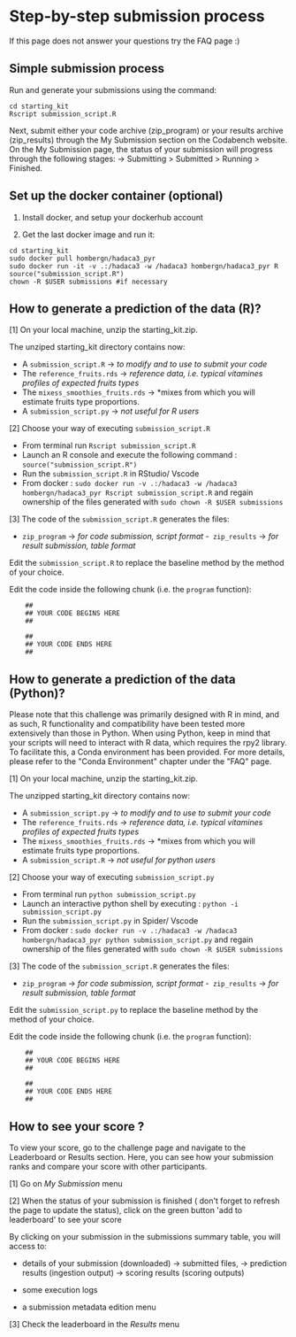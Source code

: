 # Step-by-step submission process

If this page does not answer your questions try the FAQ page :) 

## Simple submission process 

Run and generate your submissions using the command:

```
cd starting_kit
Rscript submission_script.R
```

Next, submit either your code archive (zip_program) or your results archive (zip_results) through the My Submission section on the Codabench website. On the My Submission page, the status of your submission will progress through the following stages: -> Submitting > Submitted > Running > Finished.

## Set up the docker container (optional)



1) Install docker, and setup your dockerhub account
   
2) Get the last docker image and run it:

```
cd starting_kit
sudo docker pull hombergn/hadaca3_pyr
sudo docker run -it -v .:/hadaca3 -w /hadaca3 hombergn/hadaca3_pyr R
source("submission_script.R")
chown -R $USER submissions #if necessary
```

## How to generate a prediction of the data (R)?



[1] On your local machine, unzip the starting_kit.zip.
 
The unziped starting_kit directory contains now:

- A `submission_script.R` -> *to modify and to use to submit your code*
- The `reference_fruits.rds` -> *reference data, i.e. typical vitamines profiles of expected fruits types*
- The `mixess_smoothies_fruits.rds` -> *mixes from which you will estimate fruits type proportions.
- A `submission_script.py` -> *not useful for R users*
 
[2] Choose your way of executing `submission_script.R`  
 - From terminal run `Rscript submission_script.R` 
 - Launch an R console and execute the following command : `source("submission_script.R")`
 - Run the `submission_script.R` in RStudio/ Vscode
 - From docker :
   	```sudo docker run -v .:/hadaca3 -w /hadaca3  hombergn/hadaca3_pyr Rscript submission_script.R```
     and regain ownership of the files generated with
   	```sudo chown -R $USER submissions```


[3] The code of the  `submission_script.R`  generates the files:
- `zip_program`  -> *for code submission, script format*
-` zip_results`  -> *for result submission, table format*

Edit the `submission_script.R` to replace the baseline method by the method of your choice. 

Edit the code inside the following chunk (i.e. the `program` function):  

		## 
		## YOUR CODE BEGINS HERE 
		##
		
		##
		## YOUR CODE ENDS HERE
		## 



## How to generate a prediction of the data (Python)?
Please note that this challenge was primarily designed with R in mind, and as such, R functionality and compatibility have been tested more extensively than those in Python. When using Python, keep in mind that your scripts will need to interact with R data, which requires the rpy2 library. To facilitate this, a Conda environment has been provided. For more details, please refer to the "Conda Environment" chapter under the "FAQ" page.

[1] On your local machine, unzip the starting_kit.zip.
 
The unzipped starting_kit directory contains now:

- A `submission_script.py` -> *to modify and to use to submit your code*
- The `reference_fruits.rds` -> *reference data, i.e. typical vitamines profiles of expected fruits types*
- The `mixess_smoothies_fruits.rds` -> *mixes from which you will estimate fruits type proportions.
- A `submission_script.R` -> *not useful for python users*
 
[2] Choose your way of executing `submission_script.py`  
 - From terminal run `python submission_script.py` 
 - Launch an interactive python shell by executing : `python -i submission_script.py`
 - Run the `submission_script.py` in Spider/ Vscode
 - From docker :
   	```sudo docker run -v .:/hadaca3 -w /hadaca3  hombergn/hadaca3_pyr python submission_script.py```
   and regain ownership of the files generated with
   	```sudo chown -R $USER submissions```


[3] The code of the  `submission_script.R`  generates the files:
- `zip_program`  -> *for code submission, script format*
-` zip_results`  -> *for result submission, table format*

Edit the `submission_script.py` to replace the baseline method by the method of your choice. 

Edit the code inside the following chunk (i.e. the `program` function):

		## 
		## YOUR CODE BEGINS HERE 
		##
		
		##
		## YOUR CODE ENDS HERE
		## 


## How to see your score ?

To view your score, go to the challenge page and navigate to the Leaderboard or Results section. Here, you can see how your submission ranks and compare your score with other participants.

[1] Go on *My Submission* menu 

[2] When the status of your submission is finished ( don't forget to refresh the page to update the status), click on the green button 'add to leaderboard' to see your score
  
By clicking on your submission in the submissions summary table, you will access to:

  - details of your submission (downloaded)
	-> submitted files, 
	-> prediction results (ingestion output) 
	-> scoring results (scoring outputs) 
			
  - some execution logs
  
  - a submission metadata edition menu
  
[3] Check the leaderboard in the *Results*  menu
